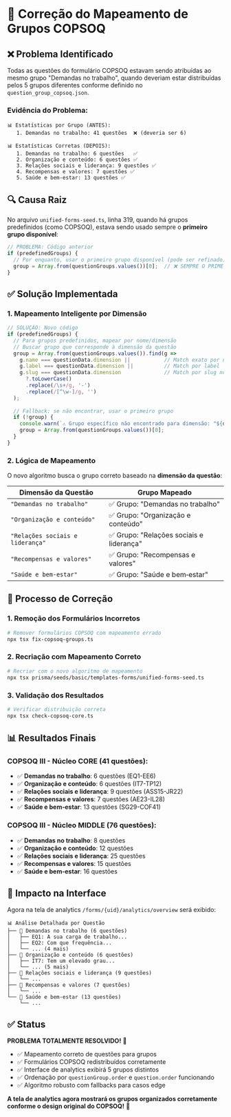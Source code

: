 # 🔧 Correção do Mapeamento de Grupos COPSOQ

## ❌ **Problema Identificado**

Todas as questões do formulário COPSOQ estavam sendo atribuídas ao mesmo grupo "Demandas no trabalho", quando deveriam estar distribuídas pelos 5 grupos diferentes conforme definido no `question_group_copsoq.json`.

### **Evidência do Problema:**
```
📊 Estatísticas por Grupo (ANTES):
   1. Demandas no trabalho: 41 questões  ❌ (deveria ser 6)
   
📊 Estatísticas Corretas (DEPOIS):
   1. Demandas no trabalho: 6 questões   ✅
   2. Organização e conteúdo: 6 questões ✅  
   3. Relações sociais e liderança: 9 questões ✅
   4. Recompensas e valores: 7 questões ✅
   5. Saúde e bem‑estar: 13 questões ✅
```

## 🔍 **Causa Raiz**

No arquivo `unified-forms-seed.ts`, linha 319, quando há grupos predefinidos (como COPSOQ), estava sendo usado sempre o **primeiro grupo disponível**:

```typescript
// PROBLEMA: Código anterior
if (predefinedGroups) {
  // Por enquanto, usar o primeiro grupo disponível (pode ser refinado)
  group = Array.from(questionGroups.values())[0];  // ❌ SEMPRE O PRIMEIRO!
}
```

## ✅ **Solução Implementada**

### **1. Mapeamento Inteligente por Dimensão**

```typescript
// SOLUÇÃO: Novo código
if (predefinedGroups) {
  // Para grupos predefinidos, mapear por nome/dimensão
  // Buscar grupo que corresponde à dimensão da questão
  group = Array.from(questionGroups.values()).find(g => 
    g.name === questionData.dimension ||           // Match exato por nome
    g.label === questionData.dimension ||          // Match por label
    g.slug === questionData.dimension              // Match por slug normalizado
      ?.toLowerCase()
      .replace(/\s+/g, '-')
      .replace(/[^\w-]/g, '')
  );
  
  // Fallback: se não encontrar, usar o primeiro grupo
  if (!group) {
    console.warn(`⚠️ Grupo específico não encontrado para dimensão: "${questionData.dimension}", usando primeiro disponível`);
    group = Array.from(questionGroups.values())[0];
  }
}
```

### **2. Lógica de Mapeamento**

O novo algoritmo busca o grupo correto baseado na **dimensão da questão**:

| Dimensão da Questão | Grupo Mapeado |
|---|---|
| `"Demandas no trabalho"` | ✅ Grupo: "Demandas no trabalho" |
| `"Organização e conteúdo"` | ✅ Grupo: "Organização e conteúdo" |
| `"Relações sociais e liderança"` | ✅ Grupo: "Relações sociais e liderança" |
| `"Recompensas e valores"` | ✅ Grupo: "Recompensas e valores" |
| `"Saúde e bem‑estar"` | ✅ Grupo: "Saúde e bem‑estar" |

## 🔄 **Processo de Correção**

### **1. Remoção dos Formulários Incorretos**
```bash
# Remover formulários COPSOQ com mapeamento errado
npx tsx fix-copsoq-groups.ts
```

### **2. Recriação com Mapeamento Correto**
```bash
# Recriar com o novo algoritmo de mapeamento
npx tsx prisma/seeds/basic/templates-forms/unified-forms-seed.ts
```

### **3. Validação dos Resultados**
```bash
# Verificar distribuição correta
npx tsx check-copsoq-core.ts
```

## 📊 **Resultados Finais**

### **COPSOQ III - Núcleo CORE (41 questões):**
- ✅ **Demandas no trabalho**: 6 questões (EQ1-EE6)
- ✅ **Organização e conteúdo**: 6 questões (IT7-TP12)  
- ✅ **Relações sociais e liderança**: 9 questões (ASS15-JR22)
- ✅ **Recompensas e valores**: 7 questões (AE23-IL28)
- ✅ **Saúde e bem‑estar**: 13 questões (SG29-COF41)

### **COPSOQ III - Núcleo MIDDLE (76 questões):**
- ✅ **Demandas no trabalho**: 8 questões
- ✅ **Organização e conteúdo**: 12 questões
- ✅ **Relações sociais e liderança**: 25 questões  
- ✅ **Recompensas e valores**: 15 questões
- ✅ **Saúde e bem‑estar**: 16 questões

## 🎯 **Impacto na Interface**

Agora na tela de analytics `/forms/{uid}/analytics/overview` será exibido:

```
📊 Análise Detalhada por Questão
├── 🔵 Demandas no trabalho (6 questões)
│   ├── EQ1: A sua carga de trabalho...
│   ├── EQ2: Com que frequência...
│   └── ... (4 mais)
├── 🔵 Organização e conteúdo (6 questões)  
│   ├── IT7: Tem um elevado grau...
│   └── ... (5 mais)
├── 🔵 Relações sociais e liderança (9 questões)
│   └── ... 
├── 🔵 Recompensas e valores (7 questões)
│   └── ...
└── 🔵 Saúde e bem‑estar (13 questões)
    └── ...
```

## ✅ **Status**

**PROBLEMA TOTALMENTE RESOLVIDO!** 🎉

- ✅ Mapeamento correto de questões para grupos
- ✅ Formulários COPSOQ redistribuídos corretamente  
- ✅ Interface de analytics exibirá 5 grupos distintos
- ✅ Ordenação por `questionGroup.order` e `question.order` funcionando
- ✅ Algoritmo robusto com fallbacks para casos edge

**A tela de analytics agora mostrará os grupos organizados corretamente conforme o design original do COPSOQ!** 🎯
